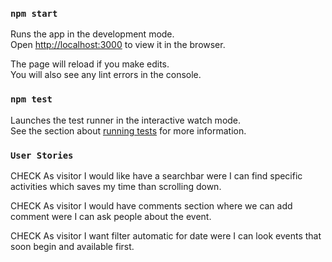 ### `npm start`

Runs the app in the development mode.\
Open [http://localhost:3000](http://localhost:3000) to view it in the browser.

The page will reload if you make edits.\
You will also see any lint errors in the console.

### `npm test`

Launches the test runner in the interactive watch mode.\
See the section about [running tests](https://facebook.github.io/create-react-app/docs/running-tests) for more information.

### `User Stories`

CHECK
As visitor I would like have a searchbar were I can find specific activities which saves my time than scrolling down.

CHECK
As visitor I would have comments section where we can add comment were I can ask people about the event.

CHECK
As visitor I want filter automatic for date were I can look events that soon begin and available first.
